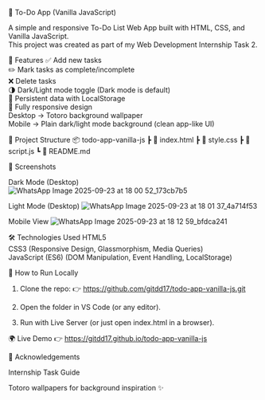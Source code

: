 📝 To-Do App (Vanilla JavaScript)

A simple and responsive To-Do List Web App built with HTML, CSS, and Vanilla JavaScript.  
This project was created as part of my Web Development Internship Task 2.


🚀 Features
 ✅ Add new tasks  
 ✏️ Mark tasks as complete/incomplete  
 ❌ Delete tasks  
 🌗 Dark/Light mode toggle (Dark mode is default)  
 💾 Persistent data with LocalStorage  
 📱 Fully responsive design  
   Desktop → Totoro background wallpaper  
   Mobile → Plain dark/light mode background (clean app-like UI)  


📂 Project Structure
📦 todo-app-vanilla-js
┣ 📜 index.html
┣ 📜 style.css
┣ 📜 script.js
┗ 📜 README.md


📸 Screenshots

Dark Mode (Desktop)
![WhatsApp Image 2025-09-23 at 18 00 52_173cb7b5](https://github.com/user-attachments/assets/50ecc80c-8419-4aa2-b59e-f360b8ddc50c)


Light Mode (Desktop)
![WhatsApp Image 2025-09-23 at 18 01 37_4a714f53](https://github.com/user-attachments/assets/058f907a-054e-454a-a6db-c19198378c3a)


Mobile View
![WhatsApp Image 2025-09-23 at 18 12 59_bfdca241](https://github.com/user-attachments/assets/3288856c-4847-45d1-8c3c-cc13715d4291)



🛠️ Technologies Used
 HTML5  
 CSS3 (Responsive Design, Glassmorphism, Media Queries)  
 JavaScript (ES6) (DOM Manipulation, Event Handling, LocalStorage)


🚀 How to Run Locally
1. Clone the repo:
  👉 https://github.com/gitdd17/todo-app-vanilla-js.git

2. Open the folder in VS Code (or any editor).

3. Run with Live Server (or just open index.html in a browser).

🌍 Live Demo
   👉 https://gitdd17.github.io/todo-app-vanilla-js


🙌 Acknowledgements

Internship Task Guide

Totoro wallpapers for background inspiration ✨
